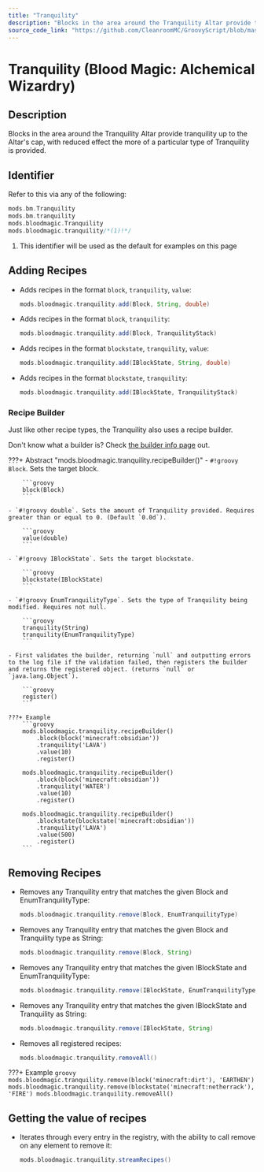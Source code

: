 ```yaml
---
title: "Tranquility"
description: "Blocks in the area around the Tranquility Altar provide tranquility up to the Altar's cap, with reduced effect the more of a particular type of Tranquility is provided."
source_code_link: "https://github.com/CleanroomMC/GroovyScript/blob/master/src/main/java/com/cleanroommc/groovyscript/compat/mods/bloodmagic/Tranquility.java"
---
```


# Tranquility (Blood Magic: Alchemical Wizardry)

## Description

Blocks in the area around the Tranquility Altar provide tranquility up to the Altar's cap, with reduced effect the more of a particular type of Tranquility is provided.

## Identifier

Refer to this via any of the following:

```groovy hl_lines="4"
mods.bm.Tranquility
mods.bm.tranquility
mods.bloodmagic.Tranquility
mods.bloodmagic.tranquility/*(1)!*/
```

1. This identifier will be used as the default for examples on this page

## Adding Recipes

- Adds recipes in the format `block`, `tranquility`, `value`:

    ```groovy
    mods.bloodmagic.tranquility.add(Block, String, double)
    ```

- Adds recipes in the format `block`, `tranquility`:

    ```groovy
    mods.bloodmagic.tranquility.add(Block, TranquilityStack)
    ```

- Adds recipes in the format `blockstate`, `tranquility`, `value`:

    ```groovy
    mods.bloodmagic.tranquility.add(IBlockState, String, double)
    ```

- Adds recipes in the format `blockstate`, `tranquility`:

    ```groovy
    mods.bloodmagic.tranquility.add(IBlockState, TranquilityStack)
    ```


### Recipe Builder

Just like other recipe types, the Tranquility also uses a recipe builder.

Don't know what a builder is? Check [the builder info page](../../../groovy/builder.md) out.

???+ Abstract "mods.bloodmagic.tranquility.recipeBuilder()"
    - `#!groovy Block`. Sets the target block.

        ```groovy
        block(Block)
        ```

    - `#!groovy double`. Sets the amount of Tranquility provided. Requires greater than or equal to 0. (Default `0.0d`).

        ```groovy
        value(double)
        ```

    - `#!groovy IBlockState`. Sets the target blockstate.

        ```groovy
        blockstate(IBlockState)
        ```

    - `#!groovy EnumTranquilityType`. Sets the type of Tranquility being modified. Requires not null.

        ```groovy
        tranquility(String)
        tranquility(EnumTranquilityType)
        ```

    - First validates the builder, returning `null` and outputting errors to the log file if the validation failed, then registers the builder and returns the registered object. (returns `null` or `java.lang.Object`).

        ```groovy
        register()
        ```

    ???+ Example
        ```groovy
        mods.bloodmagic.tranquility.recipeBuilder()
            .block(block('minecraft:obsidian'))
            .tranquility('LAVA')
            .value(10)
            .register()

        mods.bloodmagic.tranquility.recipeBuilder()
            .block(block('minecraft:obsidian'))
            .tranquility('WATER')
            .value(10)
            .register()

        mods.bloodmagic.tranquility.recipeBuilder()
            .blockstate(blockstate('minecraft:obsidian'))
            .tranquility('LAVA')
            .value(500)
            .register()
        ```



## Removing Recipes

- Removes any Tranquility entry that matches the given Block and EnumTranquilityType:

    ```groovy
    mods.bloodmagic.tranquility.remove(Block, EnumTranquilityType)
    ```

- Removes any Tranquility entry that matches the given Block and Tranquility type as String:

    ```groovy
    mods.bloodmagic.tranquility.remove(Block, String)
    ```

- Removes any Tranquility entry that matches the given IBlockState and EnumTranquilityType:

    ```groovy
    mods.bloodmagic.tranquility.remove(IBlockState, EnumTranquilityType)
    ```

- Removes any Tranquility entry that matches the given IBlockState and Tranquility as String:

    ```groovy
    mods.bloodmagic.tranquility.remove(IBlockState, String)
    ```

- Removes all registered recipes:

    ```groovy
    mods.bloodmagic.tranquility.removeAll()
    ```

???+ Example
    ```groovy
    mods.bloodmagic.tranquility.remove(block('minecraft:dirt'), 'EARTHEN')
    mods.bloodmagic.tranquility.remove(blockstate('minecraft:netherrack'), 'FIRE')
    mods.bloodmagic.tranquility.removeAll()
    ```

## Getting the value of recipes

- Iterates through every entry in the registry, with the ability to call remove on any element to remove it:

    ```groovy
    mods.bloodmagic.tranquility.streamRecipes()
    ```
